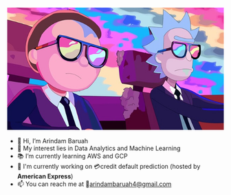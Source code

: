 ![Just Rick and Morty being awesome as always](rickandmorty.jpg)

- 👋 Hi, I’m Arindam Baruah
- 💖 My interest lies in Data Analytics and Machine Learning
- 📚 I’m currently learning AWS and GCP
- 🤝 I'm currently working on 💳credit default prediction (hosted by **American Express**)
- 📫 You can reach me at 📧arindambaruah4@gmail.com
